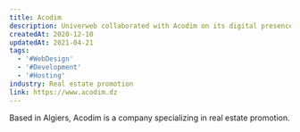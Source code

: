 ```yaml
---
title: Acodim
description: Univerweb collaborated with Acodim on its digital presence. We created the website and we provide hosting.
createdAt: 2020-12-10
updatedAt: 2021-04-21
tags:
  - '#WebDesign'
  - '#Development'
  - '#Hosting'
industry: Real estate promotion
link: https://www.acodim.dz
---
```


Based in Algiers, Acodim is a company specializing in real estate promotion.
